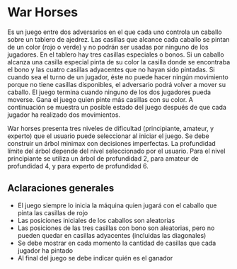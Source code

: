 # War Horses

Es un juego entre dos adversarios en el que cada uno controla un caballo sobre
un tablero de ajedrez. Las casillas que alcance cada caballo se pintan de un color (rojo o verde)
y no podrán ser usadas por ninguno de los jugadores. En el tablero hay tres casillas especiales
o bonos. Si un caballo alcanza una casilla especial pinta de su color la casilla donde se encontraba
el bono y las cuatro casillas adyacentes que no hayan sido pintadas. Si cuando sea el turno de
un jugador, éste no puede hacer ningún movimiento porque no tiene casillas disponibles, el
adversario podrá volver a mover su caballo. El juego termina cuando ninguno de los dos jugadores
pueda moverse. Gana el juego quien pinte más casillas con su color. A continuación se muestra
un posible estado del juego después de que cada jugador ha realizado dos movimientos.



War horses presenta tres niveles de dificultad (principiante, amateur, y experto) que el usuario
puede seleccionar al iniciar el juego. Se debe construir un árbol minimax con decisiones
imperfectas. La profundidad límite del árbol depende del nivel seleccionado por el usuario. Para
el nivel principiante se utiliza un árbol de profundidad 2, para amateur de profundidad 4, y para
experto de profundidad 6.

## Aclaraciones generales

- El juego siempre lo inicia la máquina quien jugará con el caballo que pinta las casillas de rojo
- Las posiciones iniciales de los caballos son aleatorias
- Las posiciones de las tres casillas con bono son aleatorias, pero no pueden quedar en casillas
adyacentes (incluidas las diagonales)
- Se debe mostrar en cada momento la cantidad de casillas que cada jugador ha pintado
- Al final del juego se debe indicar quién es el ganador
